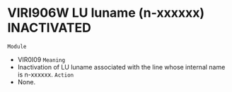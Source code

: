 # VIRI906W LU luname (n-xxxxxx) INACTIVATED
`Module`
- VIR0I09
`Meaning`
- Inactivation of LU luname associated with the line whose internal name is n-xxxxxx.
`Action`
- None.
